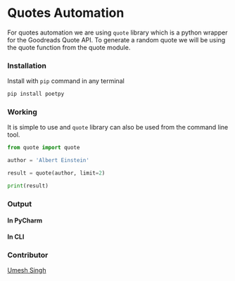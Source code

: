 # Quotes Automation
For quotes automation we are using `quote` library which is a python wrapper for the Goodreads Quote API. 
To generate a random quote we will be using the quote function from the quote module.

### Installation

Install with `pip` command in any terminal
```python
pip install poetpy
```

### Working

It is simple to use and `quote` library can also be used from the command line tool.

```python
from quote import quote

author = 'Albert Einstein'

result = quote(author, limit=2)

print(result)
```

### Output
#### In PyCharm




#### In CLI



### Contributor

<a href="https://github.com/Umesh-01">Umesh Singh</a>
